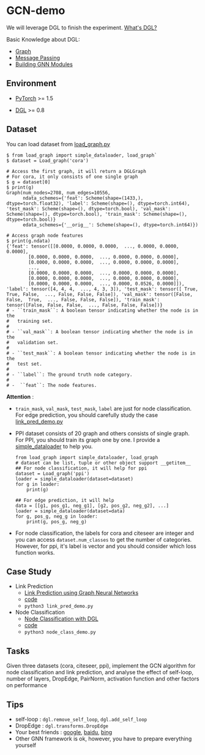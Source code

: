 # GCN-demo

We will leverage DGL to finish the experiment. [What's DGL?](https://docs.dgl.ai/en/latest/index.html)

Basic Knowledge about DGL:
- [Graph](https://docs.dgl.ai/en/latest/guide/graph.html)
- [Message Passing](https://docs.dgl.ai/en/latest/guide/message.html)
- [Building GNN Modules](https://docs.dgl.ai/en/latest/guide/nn.html)


## Environment

* [PyTorch](https://pytorch.org/get-started/locally/) >= 1.5

* [DGL](https://www.dgl.ai/pages/start.html) >= 0.8

## Dataset
You can load dataset from [load_graph.py](./load_graph.py)
```python3
$ from load_graph import simple_dataloader, load_graph`
$ dataset = Load_graph('cora')

# Access the first graph, it will return a DGLGraph
# For cora, it only consists of one single graph 
$ g = dataset[0]
$ print(g)
Graph(num_nodes=2708, num_edges=10556,
      ndata_schemes={'feat': Scheme(shape=(1433,), dtype=torch.float32), 'label': Scheme(shape=(), dtype=torch.int64), 'test_mask': Scheme(shape=(), dtype=torch.bool), 'val_mask': Scheme(shape=(), dtype=torch.bool), 'train_mask': Scheme(shape=(), dtype=torch.bool)}
      edata_schemes={'__orig__': Scheme(shape=(), dtype=torch.int64)})

# Access graph node features
$ print(g.ndata)
{'feat': tensor([[0.0000, 0.0000, 0.0000,  ..., 0.0000, 0.0000, 0.0000],
        [0.0000, 0.0000, 0.0000,  ..., 0.0000, 0.0000, 0.0000],
        [0.0000, 0.0000, 0.0000,  ..., 0.0000, 0.0000, 0.0000],
        ...,
        [0.0000, 0.0000, 0.0000,  ..., 0.0000, 0.0000, 0.0000],
        [0.0000, 0.0000, 0.0000,  ..., 0.0000, 0.0000, 0.0000],
        [0.0000, 0.0000, 0.0000,  ..., 0.0000, 0.0526, 0.0000]]), 'label': tensor([4, 4, 4,  ..., 4, 3, 3]), 'test_mask': tensor([ True,  True, False,  ..., False, False, False]), 'val_mask': tensor([False, False,  True,  ..., False, False, False]), 'train_mask': tensor([False, False, False,  ..., False, False, False])}
# - ``train_mask``: A boolean tensor indicating whether the node is in the
#   training set.
#
# - ``val_mask``: A boolean tensor indicating whether the node is in the
#   validation set.
#
# - ``test_mask``: A boolean tensor indicating whether the node is in the
#   test set.
#
# - ``label``: The ground truth node category.
#
# -  ``feat``: The node features.
```

**Attention** : 
- `train_mask`, `val_mask`, `test_mask`, `label` are just for node classification. For edge prediction, you should carefully study the case [link_pred_demo.py](./link_pred_demo.py)

- PPI dataset consists of 20 graph and others consists of single graph. For PPI, you should train its graph one by one. I provide a [simple_dataloader](./load_graph.py#L4) to help you.
    ```python3
    from load_graph import simple_dataloader, load_graph
    # dataset can be list, tuple or other object support __getitem__
    ## For node classification, it will help for ppi
    dataset = Load_graph('ppi')
    loader = simple_dataloader(dataset=dataset)
    for g in loader:
        print(g)

    ## For edge prediction, it will help
    data = [[g1, pos_g1, neg_g1], [g2, pos_g2, neg_g2], ...]
    loader = simple_dataloader(dataset=data)
    for g, pos_g, neg_g in loader:
        print(g, pos_g, neg_g)
    ``` 

- For node classification, the labels for cora and citeseer are integer and you can access `dataset.num_classes` to get the number of categories. However, for ppi, it's label is vector and you should consider which loss function works. 

## Case Study
- Link Prediction
    - [Link Prediction using Graph Neural Networks](https://docs.dgl.ai/en/latest/tutorials/blitz/4_link_predict.html#sphx-glr-download-tutorials-blitz-4-link-predict-py)
    - [code](./link_pred_demo.py)
    - ```python3 link_pred_demo.py```
- Node Classification
    - [Node Classification with DGL](https://docs.dgl.ai/en/latest/tutorials/blitz/1_introduction.html)
    - [code](./node_class_demo.py)
    - ```python3 node_class_demo.py```

## Tasks
Given three datasets (cora, citeseer, ppi), implement the GCN algorithm for node classification and link prediction, and analyse the effect of self-loop, number of layers, DropEdge, PairNorm, activation function and other factors on performance

## Tips
- self-loop : `dgl.remove_self_loop`, `dgl.add_self_loop`
- DropEdge : `dgl.transforms.DropEdge`
- Your best friends : [google](https://www.google.com), [baidu](https://www.baidu.com), [bing](https://www.bing.com)
- Other GNN framework is ok, however, you have to prepare everything yourself
